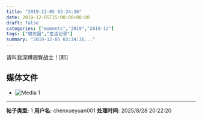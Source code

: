 ```yaml
---
title: "2019-12-05 03:34:36"
date: 2019-12-05T15:00:00+08:00
draft: false
categories: ["moments","2019","2019-12"]
tags: ["朋友圈","生活记录"]
summary: "2019-12-05 03:34:36..."
---
```


请叫我深蹲翘臀战士！[耶]

## 媒体文件

- ![Media 1](/Moments/photos/2019-12-05/201912050334360.jpg)

---

**帖子类型:** 1
**用户名:** chenxueyuan001
**处理时间:** 2025/8/28 20:22:20